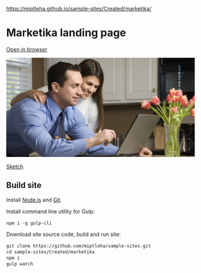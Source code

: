 https://miptleha.github.io/sample-sites/Created/marketika/

# Marketika landing page

[Open in browser](https://miptleha.github.io/sample-sites/Created/marketika/)

![Marketika](img/header.jpg)

[Sketch](https://github.com/miptleha/sample-sites/blob/master/Found/marketika/marketika-free-landing-page.sketch?raw=true)

## Build site

Install [Node.js](https://nodejs.org) and [Git](https://git-scm.com/).

Install command line utility for Gulp:
```
npm i -g gulp-cli
```

Download site source code, build and run site:
```
git clone https://github.com/miptleha/sample-sites.git
cd sample-sites/Created/marketika
npm i
gulp watch
```
